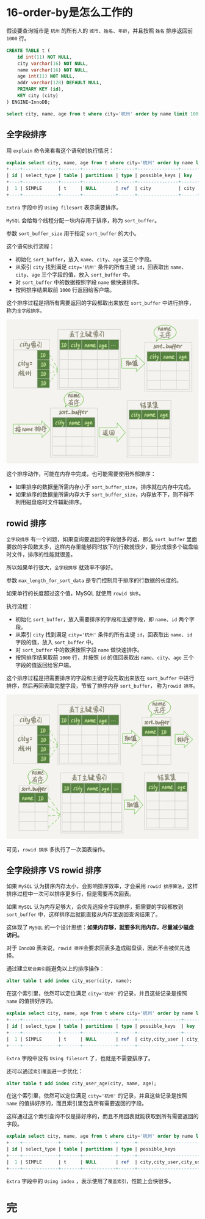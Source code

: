 # 16-order-by是怎么工作的

假设要查询城市是 `杭州` 的所有人的 `城市`、`姓名`、`年龄`，并且按照 `姓名` 排序返回前 `1000` 行。

```sql
CREATE TABLE t (
    id int(11) NOT NULL,
    city varchar(16) NOT NULL,
    name varchar(16) NOT NULL,
    age int(11) NOT NULL,
    addr varchar(128) DEFAULT NULL,
    PRIMARY KEY (id),
    KEY city (city)
) ENGINE=InnoDB;
```

```sql
select city, name, age from t where city='杭州' order by name limit 1000;
```

## 全字段排序

用 `explain` 命令来看看这个语句的执行情况：

```sql
explain select city, name, age from t where city='杭州' order by name limit 1000;
+----+-------------+-------+------------+------+---------------+------+---------+-------+------+----------+---------------------------------------+
| id | select_type | table | partitions | type | possible_keys | key  | key_len | ref   | rows | filtered | Extra                                 |
+----+-------------+-------+------------+------+---------------+------+---------+-------+------+----------+---------------------------------------+
|  1 | SIMPLE      | t     | NULL       | ref  | city          | city | 66      | const |    1 |   100.00 | Using index condition; Using filesort |
+----+-------------+-------+------------+------+---------------+------+---------+-------+------+----------+---------------------------------------+
```

`Extra` 字段中的 `Using filesort` 表示需要排序。

`MySQL` 会给每个线程分配一块内存用于排序，称为 `sort_buffer`。

参数 `sort_buffer_size` 用于指定 `sort_buffer` 的大小。

这个语句执行流程：
- 初始化 `sort_buffer`，放入 `name`、`city`、`age` 这三个字段。
- 从索引 `city` 找到满足 `city='杭州'` 条件的所有主键 `id`，回表取出 `name`、`city`、`age` 三个字段的值，放入 `sort_buffer` 中。
- 对 `sort_buffer` 中的数据按照字段 `name` 做快速排序。
- 按照排序结果取前 `1000` 行返回给客户端。

这个排序过程是把所有需要返回的字段都取出来放在 `sort_buffer` 中进行排序，称为`全字段排序`。

![sort-all](./img16/sort-all.jpeg)

这个排序动作，可能在内存中完成，也可能需要使用外部排序：
- 如果排序的数据量所需内存小于 `sort_buffer_size`，排序就在内存中完成。
- 如果排序的数据量所需内存大于 `sort_buffer_size`，内存放不下，则不得不利用磁盘临时文件辅助排序。

## rowid 排序

`全字段排序` 有一个问题，如果查询要返回的字段很多的话，那么 `sort_buffer` 里面要放的字段数太多，这样内存里能够同时放下的行数就很少，要分成很多个磁盘临时文件，排序的性能就很差。

所以如果单行很大，`全字段排序` 就效率不够好。

参数 `max_length_for_sort_data` 是专门控制用于排序的行数据的长度的。

如果单行的长度超过这个值，MySQL 就使用 `rowid 排序`。

执行流程：
- 初始化 `sort_buffer`，放入需要排序的字段和主键字段，即 `name`、`id` 两个字段。
- 从索引 `city` 找到满足 `city='杭州'` 条件的所有主键 `id`，回表取出 `name`、`id` 字段的值，放入 `sort_buffer` 中。
- 对 `sort_buffer` 中的数据按照字段 `name` 做快速排序。
- 按照排序结果取前 `1000` 行，并按照 `id` 的值回表取出 `name`、`city`、`age` 三个字段的值返回给客户端。

这个排序过程是把需要排序的字段和主键字段先取出来放在 `sort_buffer` 中进行排序，然后再回表取完整字段，节省了排序内存 `sort_buffer`， 称为`rowid 排序`。

![sort-rowid](./img16/sort-rowid.jpeg)

可见，`rowid 排序` 多执行了一次回表操作。

## 全字段排序 VS rowid 排序

如果 `MySQL` 认为排序内存太小，会影响排序效率，才会采用 `rowid 排序算法`，这样排序过程中一次可以排序更多行，但是需要再次回表。

如果 `MySQL` 认为内存足够大，会优先选择全字段排序，把需要的字段都放到 `sort_buffer` 中，这样排序后就能直接从内存里返回查询结果了。

这体现了 `MySQL` 的一个设计思想：**如果内存够，就要多利用内存，尽量减少磁盘访问。**

对于 `InnoDB` 表来说，`rowid 排序`会要求回表多造成磁盘读，因此不会被优先选择。

通过建立`联合索引`能避免以上的排序操作：

```sql
alter table t add index city_user(city, name);
```

在这个索引里，依然可以定位满足 `city='杭州'` 的记录，并且这些记录是按照 `name` 的值排好序的。


```sql
explain select city, name, age from t where city='杭州' order by name limit 1000;
+----+-------------+-------+------------+------+----------------+-----------+---------+-------+------+----------+-----------------------+
| id | select_type | table | partitions | type | possible_keys  | key       | key_len | ref   | rows | filtered | Extra                 |
+----+-------------+-------+------------+------+----------------+-----------+---------+-------+------+----------+-----------------------+
|  1 | SIMPLE      | t     | NULL       | ref  | city,city_user | city_user | 66      | const |    1 |   100.00 | Using index condition |
+----+-------------+-------+------------+------+----------------+-----------+---------+-------+------+----------+-----------------------+
```

`Extra` 字段中没有 `Using filesort` 了，也就是不需要排序了。


还可以通过`索引覆盖`进一步优化：

```sql
alter table t add index city_user_age(city, name, age);
```

在这个索引里，依然可以定位满足 `city='杭州'` 的记录，并且这些记录是按照 `name` 的值排好序的，而且索引里包含所有需要返回的字段。

这样通过这个索引查询不仅是排好序的，而且不用回表就能获取到所有需要返回的字段。

```sql
explain select city, name, age from t where city='杭州' order by name limit 1000;
+----+-------------+-------+------------+------+------------------------------+---------------+---------+-------+------+----------+--------------------------+
| id | select_type | table | partitions | type | possible_keys                | key           | key_len | ref   | rows | filtered | Extra                    |
+----+-------------+-------+------------+------+------------------------------+---------------+---------+-------+------+----------+--------------------------+
|  1 | SIMPLE      | t     | NULL       | ref  | city,city_user,city_user_age | city_user_age | 66      | const |   50 |   100.00 | Using where; Using index |
+----+-------------+-------+------------+------+------------------------------+---------------+---------+-------+------+----------+--------------------------+
```

`Extra` 字段中的 `Using index` ，表示使用了`覆盖索引`，性能上会快很多。

# 完